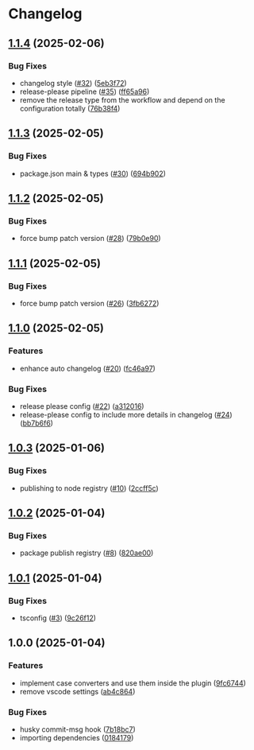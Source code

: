 # Changelog

## [1.1.4](https://github.com/muhammedkamel/mongoose-collection-naming-plugin/compare/v1.1.3...v1.1.4) (2025-02-06)


### Bug Fixes

* changelog style ([#32](https://github.com/muhammedkamel/mongoose-collection-naming-plugin/issues/32)) ([5eb3f72](https://github.com/muhammedkamel/mongoose-collection-naming-plugin/commit/5eb3f72a11bf8bb1e442758781d843d1cc8cfc2e))
* release-please pipeline ([#35](https://github.com/muhammedkamel/mongoose-collection-naming-plugin/issues/35)) ([ff65a96](https://github.com/muhammedkamel/mongoose-collection-naming-plugin/commit/ff65a9670a08b52d3bfd23376a512d99151f5988))
* remove the release type from the workflow and depend on the configuration totally ([76b38f4](https://github.com/muhammedkamel/mongoose-collection-naming-plugin/commit/76b38f4a75bcf4410333b1f064213cb14c57c6c7))

## [1.1.3](https://github.com/muhammedkamel/mongoose-collection-naming-plugin/compare/v1.1.2...v1.1.3) (2025-02-05)


### Bug Fixes

* package.json main & types ([#30](https://github.com/muhammedkamel/mongoose-collection-naming-plugin/issues/30)) ([694b902](https://github.com/muhammedkamel/mongoose-collection-naming-plugin/commit/694b9022c0d661f3f8e772f29a313303a69f5a83))

## [1.1.2](https://github.com/muhammedkamel/mongoose-collection-naming-plugin/compare/v1.1.1...v1.1.2) (2025-02-05)


### Bug Fixes

* force bump patch version ([#28](https://github.com/muhammedkamel/mongoose-collection-naming-plugin/issues/28)) ([79b0e90](https://github.com/muhammedkamel/mongoose-collection-naming-plugin/commit/79b0e907da685ee4c285d7a88268695f744ef535))

## [1.1.1](https://github.com/muhammedkamel/mongoose-collection-naming-plugin/compare/v1.1.0...v1.1.1) (2025-02-05)


### Bug Fixes

* force bump patch version ([#26](https://github.com/muhammedkamel/mongoose-collection-naming-plugin/issues/26)) ([3fb6272](https://github.com/muhammedkamel/mongoose-collection-naming-plugin/commit/3fb6272f7d7ef79b46d267608ea4c23392b21abc))

## [1.1.0](https://github.com/muhammedkamel/mongoose-collection-naming-plugin/compare/v1.0.3...v1.1.0) (2025-02-05)


### Features

* enhance auto changelog ([#20](https://github.com/muhammedkamel/mongoose-collection-naming-plugin/issues/20)) ([fc46a97](https://github.com/muhammedkamel/mongoose-collection-naming-plugin/commit/fc46a977c263d0a4d8e7b1f23d494da109f80b71))


### Bug Fixes

* release please config ([#22](https://github.com/muhammedkamel/mongoose-collection-naming-plugin/issues/22)) ([a312016](https://github.com/muhammedkamel/mongoose-collection-naming-plugin/commit/a312016075b6a02b94a19027ec4a6768074ecab6))
* release-please config to include more details in changelog ([#24](https://github.com/muhammedkamel/mongoose-collection-naming-plugin/issues/24)) ([bb7b6f6](https://github.com/muhammedkamel/mongoose-collection-naming-plugin/commit/bb7b6f646038237ad82e3744444f17a0c3e227cd))

## [1.0.3](https://github.com/muhammedkamel/mongoose-collection-naming-plugin/compare/v1.0.2...v1.0.3) (2025-01-06)


### Bug Fixes

* publishing to node registry ([#10](https://github.com/muhammedkamel/mongoose-collection-naming-plugin/issues/10)) ([2ccff5c](https://github.com/muhammedkamel/mongoose-collection-naming-plugin/commit/2ccff5cfe95ef2cde616b5ace0d2e685ced5293e))

## [1.0.2](https://github.com/muhammedkamel/mongoose-collection-naming-plugin/compare/v1.0.1...v1.0.2) (2025-01-04)


### Bug Fixes

* package publish registry ([#8](https://github.com/muhammedkamel/mongoose-collection-naming-plugin/issues/8)) ([820ae00](https://github.com/muhammedkamel/mongoose-collection-naming-plugin/commit/820ae0067fd38403f37f1aecaf421c99da5af0d7))

## [1.0.1](https://github.com/muhammedkamel/mongoose-collection-naming-plugin/compare/v1.0.0...v1.0.1) (2025-01-04)


### Bug Fixes

* tsconfig ([#3](https://github.com/muhammedkamel/mongoose-collection-naming-plugin/issues/3)) ([9c26f12](https://github.com/muhammedkamel/mongoose-collection-naming-plugin/commit/9c26f121356cd352eed79fce418dd9fabea977e6))

## 1.0.0 (2025-01-04)


### Features

* implement case converters and use them inside the plugin ([9fc6744](https://github.com/muhammedkamel/mongoose-collection-naming-plugin/commit/9fc67445e83d63a23c0a23b1716cf47947949d8d))
* remove vscode settings ([ab4c864](https://github.com/muhammedkamel/mongoose-collection-naming-plugin/commit/ab4c864f2817a5be8d507b17d0dcfec81c795e54))


### Bug Fixes

* husky commit-msg hook ([7b18bc7](https://github.com/muhammedkamel/mongoose-collection-naming-plugin/commit/7b18bc72cb02bc0ed91457b606a2c5c43356854a))
* importing dependencies ([0184179](https://github.com/muhammedkamel/mongoose-collection-naming-plugin/commit/01841795b124ddf5db3c37fab0180ce0876851a0))
